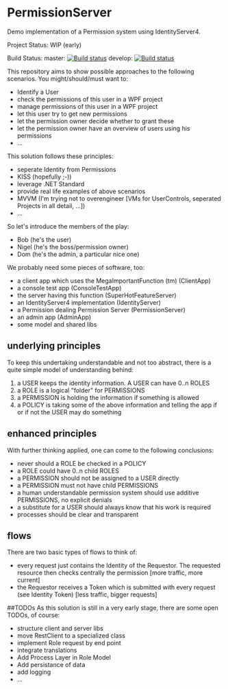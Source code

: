# PermissionServer
Demo implementation of a Permission system using IdentityServer4.

Project Status: WIP (early)

Build Status:
master: [![Build status](https://ci.appveyor.com/api/projects/status/e3lctnp2ax5qgao1/branch/master?svg=true)](https://ci.appveyor.com/project/efilnukefesin/permissionserver)
develop: [![Build status](https://ci.appveyor.com/api/projects/status/e3lctnp2ax5qgao1/branch/develop?svg=true)](https://ci.appveyor.com/project/efilnukefesin/permissionserver)

This repository aims to show possible approaches to the following scenarios.
You might/should/must want to:
- Identify a User
- check the permissions of this user in a WPF project
- manage permissions of this user in a WPF project
- let this user try to get new permissions
- let the permission owner decide whether to grant these
- let the permission owner have an overview of users using his permissions
- ...

This solution follows these principles:
- seperate Identity from Permissions
- KISS (hopefully ;-))
- leverage .NET Standard
- provide real life examples of above scenarios
- MVVM (I'm trying not to overengineer [VMs for UserControls, seperated Projects in all detail, ...])
- ...

So let's introduce the members of the play:
- Bob (he's the user)
- Nigel (he's the boss/permission owner)
- Dom (he's the admin, a particular nice one)

We probably need some pieces of software, too:
- a client app which uses the MegaImportantFunction (tm) (ClientApp)
- a console test app (ConsoleTestApp)
- the server having this function (SuperHotFeatureServer)
- an IdentityServer4 implementation (IdentityServer)
- a Permission dealing Permission Server (PermissionServer)
- an admin app (AdminApp)
- some model and shared libs

## underlying principles
To keep this undertaking understandable and not too abstract, there is a quite simple model of understanding behind:
1. a USER keeps the identity information. A USER can have 0..n ROLES
2. a ROLE is a logical "folder" for PERMISSIONS
3. a PERMISSION is holding the information if something is allowed
4. a POLICY is taking some of the above information and telling the app if or if not the USER may do something

## enhanced principles
With further thinking applied, one can come to the following conclusions:
- never should a ROLE be checked in a POLICY
- a ROLE could have 0..n child ROLES
- a PERMISSION should not be assigned to a USER directly
- a PERMISSION must not have child PERMISSIONS
- a human understandable permission system should use additive PERMISSIONS, no explicit denials
- a substitute for a USER should always know that his work is required
- processes should be clear and transparent

## flows
There are two basic types of flows to think of:
- every request just contains the Identity of the Requestor. The requested resource then checks centrally the permission [more traffic, more current]
- the Requestor receives a Token which is submitted with every request (see Identity Token) [less traffic, bigger requests]

##TODOs
As this solution is still in a very early stage, there are some open TODOs, of course:
- structure client and server libs
- move RestClient to a specialized class
- implement Role request by end point
- integrate translations
- Add Process Layer in Role Model
- Add persistance of data
- add logging
- ...
